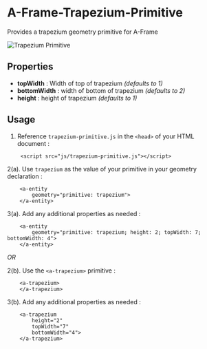 # A-Frame-Trapezium-Primitive
Provides a trapezium geometry primitive for A-Frame

![Trapezium Primitive](https://raw.githubusercontent.com/pookage/a-frame-trapezium-primitive/master/img/trapezium.gif)

## Properties

* **topWidth** : Width of top of trapezium *(defaults to 1)*
* **bottomWidth** : width of bottom of trapezium *(defaults to 2)*
* **height** : height of trapezium *(defaults to 1)*


## Usage

1. Reference `trapezium-primitive.js` in the `<head>` of your HTML document :

        <script src="js/trapezium-primitive.js"></script>

2(a). Use `trapezium` as the value of your primitive in your geometry declaration :

        <a-entity 
            geometry="primitive: trapezium">
        </a-entity>

3(a). Add any additional properties as needed :

        <a-entity 
            geometry="primitive: trapezium; height: 2; topWidth: 7; bottomWidth: 4">
        </a-entity>    				

*OR*

2(b). Use the `<a-trapezium>` primitive :

        <a-trapezium>
        </a-trapezium>

3(b). Add any additional properties as needed :

        <a-trapezium
            height="2"
            topWidth="7"
            bottomWidth="4">
        </a-trapezium>
